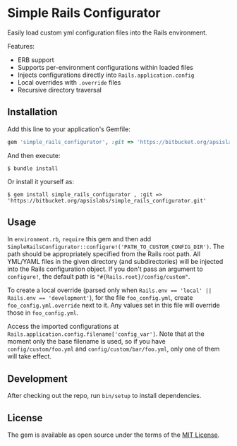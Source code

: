 # Simple Rails Configurator

Easily load custom yml configuration files into the Rails environment.

Features:

- ERB support
- Supports per-environment configurations within loaded files
- Injects configurations directly into `Rails.application.config`
- Local overrides with `.override` files
- Recursive directory traversal

## Installation

Add this line to your application's Gemfile:

```ruby
gem 'simple_rails_configurator', :git => 'https://bitbucket.org/apsislabs/simple_rails_configurator.git'
```

And then execute:

    $ bundle install

Or install it yourself as:

    $ gem install simple_rails_configurator , :git => 'https://bitbucket.org/apsislabs/simple_rails_configurator.git'

## Usage

In `environment.rb`, `require` this gem and then add `SimpleRailsConfigurator::configure!('PATH_TO_CUSTOM_CONFIG_DIR')`. The path should be appropriately specified from the Rails root path. All YML/YAML files in the given directory (and subdirectories) will be injected into the Rails configuration object. If you don't pass an argument to `configure!`, the default path is `"#{Rails.root}/config/custom"`.

To create a local override (parsed only when `Rails.env == 'local' || Rails.env == 'development'`), for the file `foo_config.yml`, create `foo_config.yml.override` next to it. Any values set in this file will override those in `foo_config.yml`.

Access the imported configurations at `Rails.application.config.filename['config_var']`. Note that at the moment only the base filename is used, so if you have `config/custom/foo.yml` and `config/custom/bar/foo.yml`, only one of them will take effect.

## Development

After checking out the repo, run `bin/setup` to install dependencies. 

## License

The gem is available as open source under the terms of the [MIT License](https://opensource.org/licenses/MIT).
